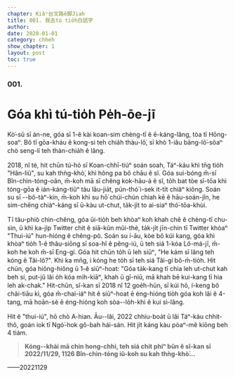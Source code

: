 ```yaml
---
chapter: Kiâⁿ台文路ê脚Jiah
title: 001. 我去tú tio̍h白話字
author: 
date: 2020-01-01
category: chheh
show_chapter: 1
layout: post
toc: true
---
```


### 001.
# Góa khì tú-tio̍h Pe̍h-ōe-jī

Kò͘-sū sī án-ne, góa sī 1-ê kài koan-sim chèng-tī ê ē-káng-lâng, tòa tī Hōng-soaⁿ. Bô tī gōa-kháu ê kong-si teh chia̍h thàu-lō͘, sī khò 1-iâu bāng-lō͘-sòaⁿ chò seng-lí teh thàn-chia̍h ê lâng.

2018, nî té, hit chūn tú-hó sī Koan-chhī-tiúⁿ soán soah, Táⁿ-káu khì tn̄g tio̍h "Hân-liû", su kah thǹg-khò͘, khì hông pa bô chāu ê sî. Góa sui-bóng m̄-sī Bîn-chìn-tóng-oân, m̄-koh mā sī chêng kok-hāu-á ê sî, to̍h bat tòe sī-tōa khì tóng-gōa ê ián-káng-tiûⁿ tàu lāu-jia̍t, pún-thó͘ ì-sek it-ti̍t chiâⁿ kiông. Soán su sī --bô-tàⁿ-kín, m̄-koh khì su hō͘ chúi-chún chiah kē ê hāu-soán-jîn, he sim-chêng chiàⁿ-káng sī ū-kàu ut-chut, ta̍k-ji̍t to ai-siaⁿ thó͘-tōa-khùi. 

Tī tâu-phiò chìn-chêng, góa ūi-tio̍h beh khòaⁿ koh khah chē ê chèng-tī chu-sìn, ū khì ka-ji̍p Twitter chit ê siā-kûn mûi-thé, ta̍k-ji̍t jīn-chin tī Twitter khòaⁿ "Thui-iú" hun-hióng ê chêng-pò. Soán su í-āu, kòe bô kúi kang, góa khì khòaⁿ tio̍h 1-ê thâu-siōng sī soa-hî ê pêng-iú, ū teh siá 1-kóa Lô-má-jī, m̄-koh he koh m̄-sī Eng-gí. Góa hit chūn to̍h ū leh siūⁿ, "He kám sī lâng teh kóng ê Tâi-lô?". Khì ka mn̄g, i kóng he to̍h sī teh siá Tâi-gí bô-m̄-tio̍h. Hit chūn, góa hiông-hiông ū 1-ê siūⁿ-hoat: "Góa ta̍k-kang tī chia leh ut-chut kah beh sí, put-jû lâi o̍h kóa mi̍h-kiāⁿ, khah ū gī-niū, mā khah bē kui-kang tī hia leh ak-chak." Hit-chūn, sî-kan sī 2018 nî 12 goe̍h-hūn, sī kúi hō, í-keng bô châi-tiāu kì, góa m̄-chai-iáⁿ hit ê siūⁿ-hoat ē éng-hióng tio̍h góa koh lâi ê 4-tang, mā hoān-sè ē éng-hióng koh sòa--lo̍h-khì ê kui sì-lâng.

Hit ê "thui-iú", hō chò A-hian. Āu--lâi, 2022 chhiu-boa̍t ū lâi Táⁿ-káu chhit-thô, goán iok tī Ngó͘-hok gô-bah hái-sán. Hit ji̍t káng kàu pòaⁿ-mê kiōng beh 4 tiám.

> **Kóng--khài mā chin hong-chhì, teh siá chit phiⁿ bûn ê sî-kan sī 2022/11/29, 1126 Bîn-chìn-tóng iû-koh su kah thǹg-khò͘...**

——20221129
